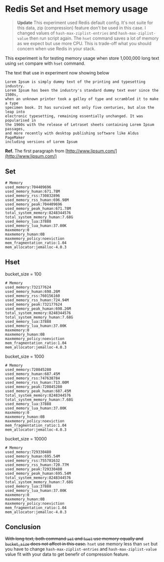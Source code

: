 Redis Set and Hset memory usage
====

> **Update** This experiment used Redis default config. It's not suite for this data, 
zip (compression) feature don't be used in this case. I changed values of `hash-max-ziplist-entries` 
and `hash-max-ziplist-value` then run script again. The `hset` command saves a lot of 
memory as we expect but use more CPU. This is trade-off what you should concern when 
use Redis in your stack.

This experiment is for testing memory usage when  store 1,000,000 long text
using `set` compare with `hset` command.

The text that use in experiment now showing below

```
Lorem Ipsum is simply dummy text of the printing and typesetting industry.
Lorem Ipsum has been the industry's standard dummy text ever since the 1500s,
when an unknown printer took a galley of type and scrambled it to make a type
specimen book. It has survived not only five centuries, but also the leap into
electronic typesetting, remaining essentially unchanged. It was popularised in
the 1960s with the release of Letraset sheets containing Lorem Ipsum passages,
and more recently with desktop publishing software like Aldus PageMaker
including versions of Lorem Ipsum
```

**Ref.** The first paragraph from [http://www.lipsum.com/](http://www.lipsum.com/)

## Set

```
# Memory
used_memory:704409696
used_memory_human:671.78M
used_memory_rss:730832896
used_memory_rss_human:696.98M
used_memory_peak:704409696
used_memory_peak_human:671.78M
total_system_memory:8248344576
total_system_memory_human:7.68G
used_memory_lua:37888
used_memory_lua_human:37.00K
maxmemory:0
maxmemory_human:0B
maxmemory_policy:noeviction
mem_fragmentation_ratio:1.04
mem_allocator:jemalloc-4.0.3
```

## Hset

bucket_size = 100

```
# Memory
used_memory:732177624
used_memory_human:698.26M
used_memory_rss:760156160
used_memory_rss_human:724.94M
used_memory_peak:732177624
used_memory_peak_human:698.26M
total_system_memory:8248344576
total_system_memory_human:7.68G
used_memory_lua:37888
used_memory_lua_human:37.00K
maxmemory:0
maxmemory_human:0B
maxmemory_policy:noeviction
mem_fragmentation_ratio:1.04
mem_allocator:jemalloc-4.0.3
```

bucket_size = 1000

```
# Memory
used_memory:720845280
used_memory_human:687.45M
used_memory_rss:747638784
used_memory_rss_human:713.00M
used_memory_peak:720845280
used_memory_peak_human:687.45M
total_system_memory:8248344576
total_system_memory_human:7.68G
used_memory_lua:37888
used_memory_lua_human:37.00K
maxmemory:0
maxmemory_human:0B
maxmemory_policy:noeviction
mem_fragmentation_ratio:1.04
mem_allocator:jemalloc-4.0.3
```

bucket_size = 10000

```
# Memory
used_memory:729330480
used_memory_human:695.54M
used_memory_rss:755781632
used_memory_rss_human:720.77M
used_memory_peak:729330480
used_memory_peak_human:695.54M
total_system_memory:8248344576
total_system_memory_human:7.68G
used_memory_lua:37888
used_memory_lua_human:37.00K
maxmemory:0
maxmemory_human:0B
maxmemory_policy:noeviction
mem_fragmentation_ratio:1.04
mem_allocator:jemalloc-4.0.3
```

## Conclusion

~~With long text, both command `set` and `hset` use memory equally and `bucket_size`
does not affect in this case.~~ `hset` use memory less than `set` but you have to change 
`hash-max-ziplist-entries` and `hash-max-ziplist-value` value fit with your data to get
benefir of compression feature.
